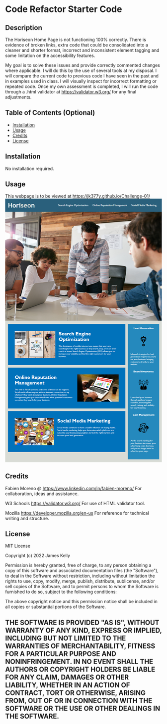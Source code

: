 # Code Refactor Starter Code


## Description
The Horiseon Home Page is not functioning 100% correctly. There is evidence of broken links, extra code that could be consolidated into a cleaner and shorter format, incorrect and inconsistent element tagging and some linitation on the accessibility features.

My goal is to solve these issues and provide correctly commented changes where applicable. I will do this by the use of several tools at my disposal. I will compare the current code to previous code I have seen in the past and in examples used in class. I will visually inspect for incorrect formatting or repeated code. Once my own assessment is completed, I will run the code through a .html validator at https://validator.w3.org/ for any final adjustments.


## Table of Contents (Optional)

- [Installation](#installation)
- [Usage](#usage)
- [Credits](#credits)
- [License](#license)


## Installation

No installation required.


## Usage

This webpage is to be viewed at https://jk377y.github.io/Challenge-01/ 
![alt text](./assets/images/preview-demo.png)


## Credits

Fabien Moreno @ https://www.linkedin.com/in/fabien-moreno/
For collaboration, ideas and assistance.

W3 Schools
https://validator.w3.org/
For use of HTML validator tool.

Mozilla
https://developer.mozilla.org/en-us
For reference for technical writing and structure.


## License

MIT License

Copyright (c) 2022 James Kelly

Permission is hereby granted, free of charge, to any person obtaining a copy of this software and associated documentation files (the "Software"), to deal in the Software without restriction, including without limitation the rights to use, copy, modify, merge, publish, distribute, sublicense, and/or sell copies of the Software, and to permit persons to whom the Software is furnished to do so, subject to the following conditions:

The above copyright notice and this permission notice shall be included in all copies or substantial portions of the Software.

THE SOFTWARE IS PROVIDED "AS IS", WITHOUT WARRANTY OF ANY KIND, EXPRESS OR IMPLIED, INCLUDING BUT NOT LIMITED TO THE WARRANTIES OF MERCHANTABILITY, FITNESS FOR A PARTICULAR PURPOSE AND NONINFRINGEMENT. IN NO EVENT SHALL THE AUTHORS OR COPYRIGHT HOLDERS BE LIABLE FOR ANY CLAIM, DAMAGES OR OTHER LIABILITY, WHETHER IN AN ACTION OF CONTRACT, TORT OR OTHERWISE, ARISING FROM, OUT OF OR IN CONNECTION WITH THE SOFTWARE OR THE USE OR OTHER DEALINGS IN THE SOFTWARE.
---
